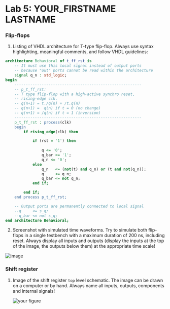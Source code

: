 # Lab 5: YOUR_FIRSTNAME LASTNAME

### Flip-flops

1. Listing of VHDL architecture for T-type flip-flop. Always use syntax highlighting, meaningful comments, and follow VHDL guidelines:

```vhdl
architecture Behavioral of t_ff_rst is
    -- It must use this local signal instead of output ports
    -- because "out" ports cannot be read within the architecture
    signal q_n : std_logic;
begin
    --------------------------------------------------------
    -- p_t_ff_rst:
    -- T type flip-flop with a high-active synchro reset,
    -- rising-edge clk.
    -- q(n+1) = t./q(n) + /t.q(n)
    -- q(n+1) =  q(n) if t = 0 (no change)
    -- q(n+1) = /q(n) if t = 1 (inversion)
    --------------------------------------------------------
    p_t_ff_rst : process(clk)
    begin
        if rising_edge(clk) then

            if (rst = '1') then 
            
                q <= '0';
                q_bar <= '1';
                q_n <= '0';
            else
                q_n   <= (not(t) and q_n) or (t and not(q_n));
                q     <= q_n;
                q_bar <= not q_n;
            end if;

        end if;
    end process p_t_ff_rst;

    -- Output ports are permanently connected to local signal
    --q     <= s_q;
    --q_bar <= not s_q;
end architecture Behavioral;
```

2. Screenshot with simulated time waveforms. Try to simulate both flip-flops in a single testbench with a maximum duration of 200 ns, including reset. Always display all inputs and outputs (display the inputs at the top of the image, the outputs below them) at the appropriate time scale!

 ![image](https://user-images.githubusercontent.com/99726477/158603364-5b88f38c-9f87-4964-83f4-d3a396d6eb01.png)

### Shift register

1. Image of the shift register `top` level schematic. The image can be drawn on a computer or by hand. Always name all inputs, outputs, components and internal signals!

   ![your figure]()
